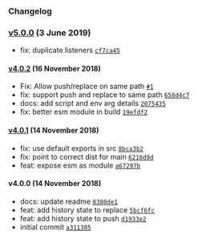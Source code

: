 ### Changelog

### [v5.0.0](https://github.com/w33ble/history-extra/compare/v4.0.2...v5.0.0) (3 June 2019)
- fix: duplicate listeners [`cf7ca45`](https://github.com/w33ble/history-extra/commit/cf7ca45988e4f8069b405c8cff538e6fe55e79f2)

#### [v4.0.2](https://github.com/w33ble/history-extra/compare/v4.0.1...v4.0.2) (16 November 2018)
- Fix: Allow push/replace on same path [`#1`](https://github.com/w33ble/history-extra/pull/1)
- fix: support push and replace to same path [`658d4c7`](https://github.com/w33ble/history-extra/commit/658d4c7dad938b5aba32a95361e60aa5c3f8cdaa)
- docs: add script and env arg details [`2075435`](https://github.com/w33ble/history-extra/commit/2075435915a19a9f25092563bf5f3ae3e22df477)
- fix: better esm module in build [`19efdf2`](https://github.com/w33ble/history-extra/commit/19efdf28daeccde941f95005aa84a76823335b6a)

#### [v4.0.1](https://github.com/w33ble/history-extra/compare/v4.0.0...v4.0.1) (14 November 2018)
- fix: use default exports in src [`8bca3b2`](https://github.com/w33ble/history-extra/commit/8bca3b22bde7366ca1fac65bc2c1c6eaf750faf6)
- fix: point to correct dist for main [`6216d9d`](https://github.com/w33ble/history-extra/commit/6216d9db7f3b6ba3967d3da984f564ddd1492733)
- feat: expose esm as module [`a67297b`](https://github.com/w33ble/history-extra/commit/a67297bfe2e3db7f2efed50c56c57a363bb2ba30)

#### v4.0.0 (14 November 2018)
- docs: update readme [`8380de1`](https://github.com/w33ble/history-extra/commit/8380de1d458e0f152600bad8bf67bba2fc23dea1)
- feat: add history state to replace [`5bcf6fc`](https://github.com/w33ble/history-extra/commit/5bcf6fc1d40e670b91ca75581c26a7fae5b6c4cf)
- feat: add history state to push [`d1933e2`](https://github.com/w33ble/history-extra/commit/d1933e2a00eb3440db91f31439bcefb430301c8b)
- initial commit [`a311385`](https://github.com/w33ble/history-extra/commit/a311385cfbfcaf8c854b9297da79cdbeaced91f3)

